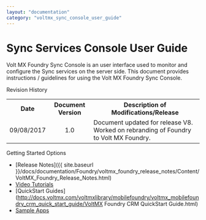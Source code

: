 ```yaml
---
layout: "documentation"
category: "voltmx_sync_console_user_guide"
---
```

                     

# Sync Services Console User Guide

Volt MX  Foundry Sync Console is an user interface used to monitor and configure the Sync services on the server side. This document provides instructions / guidelines for using the Volt MX Foundry Sync Console.

Revision History

<table class="TableStyle-Basic" style="mc-table-style: url('Resources/TableStyles/Basic.css');margin-left: 0;margin-right: auto;" cellspacing="0"><colgroup><col class="TableStyle-Basic-Column-Column1"> <col class="TableStyle-Basic-Column-Column1"> <col class="TableStyle-Basic-Column-Column1"></colgroup><tbody><tr class="TableStyle-Basic-Body-Body1"><th class="TableStyle-Basic-BodyE-Column1-Body1">Date</th><th class="TableStyle-Basic-BodyE-Column1-Body1">Document Version</th><th class="TableStyle-Basic-BodyD-Column1-Body1">Description of Modifications/Release</th></tr><tr class="TableStyle-Basic-Body-Body1"><td style="text-align: center;" class="TableStyle-Basic-BodyB-Column1-Body1">09/08/2017</td><td style="text-align: center;" class="TableStyle-Basic-BodyB-Column1-Body1">1.0</td><td class="TableStyle-Basic-BodyA-Column1-Body1">Document updated for release V8. Worked on rebranding of Foundry to Volt MX Foundry.</td></tr></tbody></table>

Getting Started Options

*   [Release Notes]({{ site.baseurl }}/docs/documentation/Foundry/voltmx_foundry_release_notes/Content/VoltMX_Foundry_Release_Notes.html)
*   [Video Tutorials](http://docs.voltmx.com/voltmxlibrary/mobilefoundry/mf_video_tutorials/Default.html)
*   [QuickStart Guides](http://docs.voltmx.com/voltmxlibrary/mobilefoundry/voltmx_mobilefoundry_crm_quick_start_guide/VoltMX Foundry CRM QuickStart Guide.html)
*   [Sample Apps](https://github.com/voltmx/)
